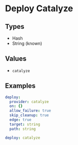 # Deploy Catalyze



## Types

* Hash
* String (known)

## Values

* `catalyze`


## Examples

```yaml
deploy:
  provider: catalyze
  on: {}
  allow_failure: true
  skip_cleanup: true
  edge: true
  target: string
  path: string
```

```yaml
deploy: catalyze

```

